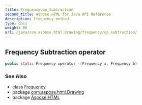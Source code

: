 ```yaml
---
title: Frequency.op_Subtraction
second_title: Aspose.HTML for Java API Reference
description: Frequency method. 
type: docs
weight: 80
url: /java/com.aspose.html.drawing/frequency/op_subtraction/
---
```

## Frequency Subtraction operator

```java
public static Frequency operator -(Frequency a, Frequency b)
```

### See Also

* class [Frequency](../)
* package [com.aspose.html.Drawing](../../frequency/)
* package [Aspose.HTML](../../../)
